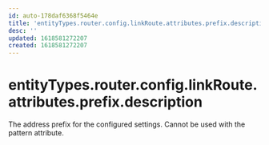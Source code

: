 ```yaml
---
id: auto-178daf6368f5464e
title: 'entityTypes.router.config.linkRoute.attributes.prefix.description'
desc: ''
updated: 1618581272207
created: 1618581272207
---
```

# entityTypes.router.config.linkRoute.attributes.prefix.description

The address prefix for the configured settings. Cannot be used with the pattern attribute.